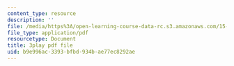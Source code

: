 ```yaml
---
content_type: resource
description: ''
file: /media/https%3A/open-learning-course-data-rc.s3.amazonaws.com/15-071-the-analytics-edge-spring-2017/b9e996ac3393bfbd934bae77ec8292ae_bzxoBEh4is8.pdf
file_type: application/pdf
resourcetype: Document
title: 3play pdf file
uid: b9e996ac-3393-bfbd-934b-ae77ec8292ae
---
```

